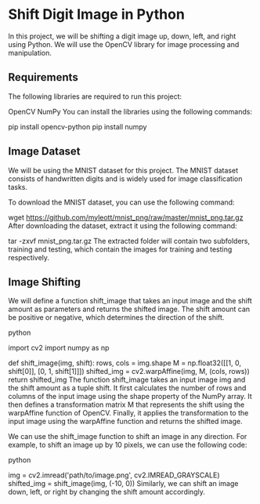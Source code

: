 # Shift Digit Image in Python
In this project, we will be shifting a digit image up, down, left, and right using Python. We will use the OpenCV library for image processing and manipulation.

## Requirements
The following libraries are required to run this project:

OpenCV
NumPy
You can install the libraries using the following commands:

pip install opencv-python
pip install numpy

## Image Dataset
We will be using the MNIST dataset for this project. The MNIST dataset consists of handwritten digits and is widely used for image classification tasks.

To download the MNIST dataset, you can use the following command:


wget https://github.com/myleott/mnist_png/raw/master/mnist_png.tar.gz
After downloading the dataset, extract it using the following command:

tar -zxvf mnist_png.tar.gz
The extracted folder will contain two subfolders, training and testing, which contain the images for training and testing respectively.


## Image Shifting
We will define a function shift_image that takes an input image and the shift amount as parameters and returns the shifted image. The shift amount can be positive or negative, which determines the direction of the shift.

python

import cv2
import numpy as np

def shift_image(img, shift):
    rows, cols = img.shape
    M = np.float32([[1, 0, shift[0]], [0, 1, shift[1]]])
    shifted_img = cv2.warpAffine(img, M, (cols, rows))
    return shifted_img
The function shift_image takes an input image img and the shift amount as a tuple shift. It first calculates the number of rows and columns of the input image using the shape property of the NumPy array. It then defines a transformation matrix M that represents the shift using the warpAffine function of OpenCV. Finally, it applies the transformation to the input image using the warpAffine function and returns the shifted image.

We can use the shift_image function to shift an image in any direction. For example, to shift an image up by 10 pixels, we can use the following code:

python

img = cv2.imread('path/to/image.png', cv2.IMREAD_GRAYSCALE)
shifted_img = shift_image(img, (-10, 0))
Similarly, we can shift an image down, left, or right by changing the shift amount accordingly.
